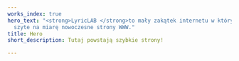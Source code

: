 ```yaml
---
works_index: true
hero_text: "<strong>LyricLAB </strong>to mały zakątek internetu w którym powstają
  szyte na miarę nowoczesne strony WWW."
title: Hero
short_description: Tutaj powstają szybkie strony!

---
```

<Hero :text="$page.frontmatter.hero_text" />
<WorksList />
